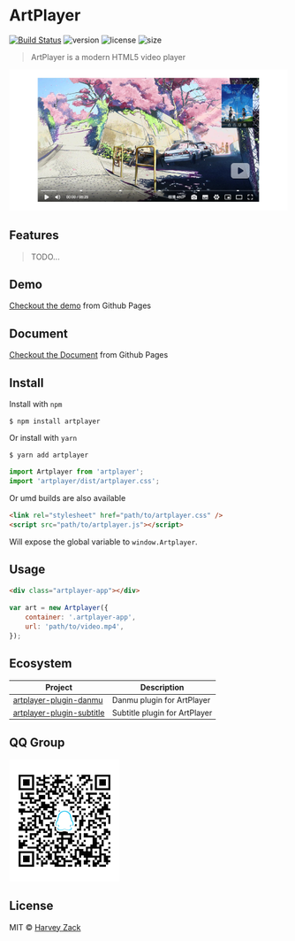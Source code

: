 # ArtPlayer

[![Build Status](https://www.travis-ci.org/zhw2590582/ArtPlayer.svg?branch=master)](https://www.travis-ci.org/zhw2590582/ArtPlayer)
![version](https://badgen.net/npm/v/artplayer)
![license](https://badgen.net/npm/license/artplayer)
![size](https://badgen.net/bundlephobia/minzip/artplayer)

> ArtPlayer is a modern HTML5 video player

![Screenshot](./screenshot.png)

## Features

> TODO...

## Demo

[Checkout the demo](https://artplayer.org/lab/) from Github Pages

## Document

[Checkout the Document](https://artplayer.org/docs) from Github Pages

## Install

Install with `npm`

```
$ npm install artplayer
```

Or install with `yarn`

```
$ yarn add artplayer
```

```js
import Artplayer from 'artplayer';
import 'artplayer/dist/artplayer.css';
```

Or umd builds are also available

```html
<link rel="stylesheet" href="path/to/artplayer.css" />
<script src="path/to/artplayer.js"></script>
```

Will expose the global variable to `window.Artplayer`.

## Usage

```html
<div class="artplayer-app"></div>
```

```js
var art = new Artplayer({
    container: '.artplayer-app',
    url: 'path/to/video.mp4',
});
```

## Ecosystem

| Project                                                                                                          | Description                   |
| ---------------------------------------------------------------------------------------------------------------- | ----------------------------- |
| [artplayer-plugin-danmu](https://github.com/zhw2590582/ArtPlayer/tree/master/packages/artplayer-plugin-danmu)    | Danmu plugin for ArtPlayer    |
| [artplayer-plugin-subtitle](https://github.com/zhw2590582/ArtPlayer/tree/master/packages/artplayer-plugin-subtitle) | Subtitle plugin for ArtPlayer |

## QQ Group

![QQ Group](./QQgroup.png)

## License

MIT © [Harvey Zack](https://www.zhw-island.com/)
